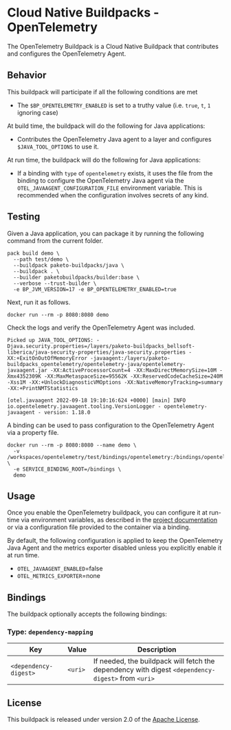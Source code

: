 # Cloud Native Buildpacks - OpenTelemetry

The OpenTelemetry Buildpack is a Cloud Native Buildpack that contributes and configures the OpenTelemetry Agent.

## Behavior

This buildpack will participate if all the following conditions are met

* The `$BP_OPENTELEMETRY_ENABLED` is set to a truthy value (i.e. `true`, `t`, `1` ignoring case)

At build time, the buildpack will do the following for Java applications:

* Contributes the OpenTelemetry Java agent to a layer and configures `$JAVA_TOOL_OPTIONS` to use it.

At run time, the buildpack will do the following for Java applications:

* If a binding with `type` of `opentelemetry` exists, it uses the file from the binding to configure the OpenTelemetry Java agent via the `OTEL_JAVAAGENT_CONFIGURATION_FILE` environment variable. This is recommended when the configuration involves secrets of any kind.

## Testing

Given a Java application, you can package it by running the following command from the current folder.

```shell
pack build demo \
  --path test/demo \
  --buildpack paketo-buildpacks/java \
  --buildpack . \
  --builder paketobuildpacks/builder:base \
  --verbose --trust-builder \
  -e BP_JVM_VERSION=17 -e BP_OPENTELEMETRY_ENABLED=true
```

Next, run it as follows.

```shell
docker run --rm -p 8080:8080 demo
```

Check the logs and verify the OpenTelemetry Agent was included.

```log
Picked up JAVA_TOOL_OPTIONS: -Djava.security.properties=/layers/paketo-buildpacks_bellsoft-liberica/java-security-properties/java-security.properties -XX:+ExitOnOutOfMemoryError -javaagent:/layers/paketo-buildpacks_opentelemetry/opentelemetry-java/opentelemetry-javaagent.jar -XX:ActiveProcessorCount=4 -XX:MaxDirectMemorySize=10M -Xmx4352309K -XX:MaxMetaspaceSize=95562K -XX:ReservedCodeCacheSize=240M -Xss1M -XX:+UnlockDiagnosticVMOptions -XX:NativeMemoryTracking=summary -XX:+PrintNMTStatistics

[otel.javaagent 2022-09-18 19:10:16:624 +0000] [main] INFO io.opentelemetry.javaagent.tooling.VersionLogger - opentelemetry-javaagent - version: 1.18.0
```

A binding can be used to pass configuration to the OpenTelemetry Agent via a property file.

```shell
docker run --rm -p 8080:8080 --name demo \
  -v /workspaces/opentelemetry/test/bindings/opentelemetry:/bindings/opentelemetry \
  -e SERVICE_BINDING_ROOT=/bindings \
  demo
```

## Usage

Once you enable the OpenTelemetry buildpack, you can configure it at run-time via environment variables, as described in the [project documentation](https://opentelemetry.io/docs/instrumentation/java/automatic/agent-config/) or via a configuration file provided to the container via a binding.

By default, the following configuration is applied to keep the OpenTelemetry Java Agent and the metrics exporter disabled unless you explicitly enable it at run time.

* `OTEL_JAVAAGENT_ENABLED`=false
* `OTEL_METRICS_EXPORTER`=none

## Bindings

The buildpack optionally accepts the following bindings:

### Type: `dependency-mapping`

| Key                   | Value   | Description                                                                                       |
| --------------------- | ------- | ------------------------------------------------------------------------------------------------- |
| `<dependency-digest>` | `<uri>` | If needed, the buildpack will fetch the dependency with digest `<dependency-digest>` from `<uri>` |

## License

This buildpack is released under version 2.0 of the [Apache License][a].

[a]: http://www.apache.org/licenses/LICENSE-2.0
